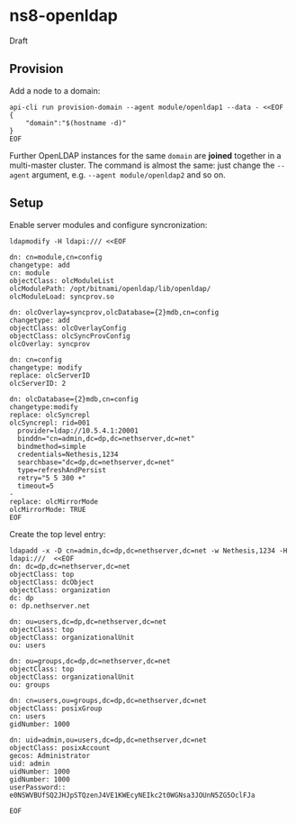 # ns8-openldap

Draft

## Provision

Add a node to a domain:

    api-cli run provision-domain --agent module/openldap1 --data - <<EOF
    {
        "domain":"$(hostname -d)"
    }
    EOF

Further OpenLDAP instances for the same `domain` are **joined** together
in a multi-master cluster. The command is almost the same: just change the
`--agent` argument, e.g. `--agent module/openldap2` and so on.

## Setup

Enable server modules and configure syncronization:

```
ldapmodify -H ldapi:/// <<EOF

dn: cn=module,cn=config
changetype: add
cn: module
objectClass: olcModuleList
olcModulePath: /opt/bitnami/openldap/lib/openldap/
olcModuleLoad: syncprov.so

dn: olcOverlay=syncprov,olcDatabase={2}mdb,cn=config
changetype: add
objectClass: olcOverlayConfig
objectClass: olcSyncProvConfig
olcOverlay: syncprov

dn: cn=config
changetype: modify
replace: olcServerID
olcServerID: 2

dn: olcDatabase={2}mdb,cn=config
changetype:modify
replace: olcSyncrepl
olcSyncrepl: rid=001
  provider=ldap://10.5.4.1:20001
  binddn="cn=admin,dc=dp,dc=nethserver,dc=net"
  bindmethod=simple
  credentials=Nethesis,1234
  searchbase="dc=dp,dc=nethserver,dc=net"
  type=refreshAndPersist
  retry="5 5 300 +"
  timeout=5
-
replace: olcMirrorMode
olcMirrorMode: TRUE
EOF
```

Create the top level entry:

```
ldapadd -x -D cn=admin,dc=dp,dc=nethserver,dc=net -w Nethesis,1234 -H ldapi:///  <<EOF
dn: dc=dp,dc=nethserver,dc=net
objectClass: top
objectClass: dcObject
objectClass: organization
dc: dp
o: dp.nethserver.net

dn: ou=users,dc=dp,dc=nethserver,dc=net
objectClass: top
objectClass: organizationalUnit
ou: users

dn: ou=groups,dc=dp,dc=nethserver,dc=net
objectClass: top
objectClass: organizationalUnit
ou: groups

dn: cn=users,ou=groups,dc=dp,dc=nethserver,dc=net
objectClass: posixGroup
cn: users
gidNumber: 1000

dn: uid=admin,ou=users,dc=dp,dc=nethserver,dc=net
objectClass: posixAccount
gecos: Administrator
uid: admin
uidNumber: 1000
gidNumber: 1000
userPassword:: e0NSWVBUfSQ2JHJpSTQzenJ4VE1KWEcyNEIkc2t0WGNsa3JOUnN5ZG5OclFJa

EOF
```
